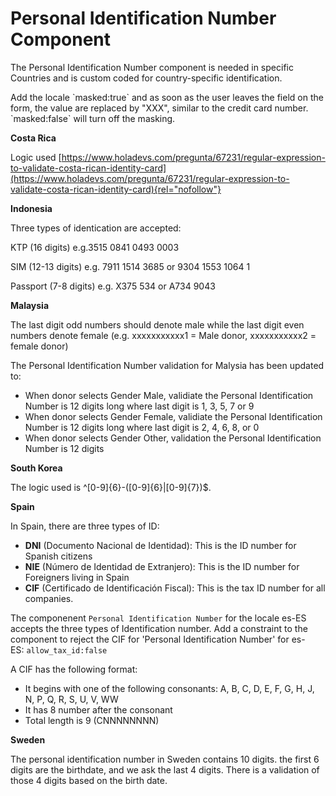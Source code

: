 # Personal Identification Number Component

The Personal Identification Number component is needed in specific
Countries and is custom coded for country-specific identification.

Add the locale \`masked:true\` and as soon as the user leaves the field
on the form, the value are replaced by \"XXX\", similar to the credit
card number. \`masked:false\` will turn off the masking.

**Costa Rica**

Logic used
[https://www.holadevs.com/pregunta/67231/regular-expression-to-validate-costa-rican-identity-card](https://www.holadevs.com/pregunta/67231/regular-expression-to-validate-costa-rican-identity-card){rel="nofollow"}

**Indonesia**

Three types of identication are accepted:

KTP (16 digits) e.g.3515 0841 0493 0003

SIM (12-13 digits) e.g. 7911 1514 3685 or 9304 1553 1064 1

Passport (7-8 digits) e.g. X375 534 or A734 9043

**Malaysia**

The last digit odd numbers should denote male while the last digit even
numbers denote female (e.g. xxxxxxxxxxx1 = Male donor, xxxxxxxxxxx2 =
female donor)

The Personal Identification Number validation for Malysia has been
updated to:

-   When donor selects Gender Male, validiate the Personal
    Identification Number is 12 digits long where last digit is 1, 3, 5,
    7 or 9
-   When donor selects Gender Female, validiate the Personal
    Identification Number is 12 digits long where last digit is 2, 4, 6,
    8, or 0
-   When donor selects Gender Other, validation the Personal
    Identification Number is 12 digits

**South Korea**

The logic used is \^\[0-9\]{6}-(\[0-9\]{6}\|\[0-9\]{7})\$.

**Spain**

In Spain, there are three types of ID:

-   **DNI** (Documento Nacional de Identidad): This is the ID number for
    Spanish citizens
-   **NIE** (Número de Identidad de Extranjero): This is the ID number
    for Foreigners living in Spain
-   **CIF** (Certificado de Identificación Fiscal): This is the tax ID
    number for all companies.

The componenent `Personal Identification Number` for the locale es-ES
accepts the three types of Identification number. Add a constraint to
the component to reject the CIF for \'Personal Identification Number\'
for es-ES: `allow_tax_id:false`

A CIF has the following format:

-   It begins with one of the following consonants: A, B, C, D, E, F, G,
    H, J, N, P, Q, R, S, U, V, WW
-   It has 8 number after the consonant
-   Total length is 9 (CNNNNNNNN)

**Sweden**

The personal identification number in Sweden contains 10 digits. the
first 6 digits are the birthdate, and we ask the last 4 digits. There is
a validation of those 4 digits based on the birth date.
